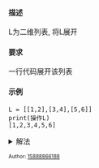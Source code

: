 #### 描述
L为二维列表, 将L展开

#### 要求
一行代码展开该列表

#### 示例
```
L = [[1,2],[3,4],[5,6]]
print(操作L)
[1,2,3,4,5,6]
```


<details>
<summary>解法</summary>

1. `L = [i for j in L for i in j]`
</details>


<font size=1.5>Author: [15888866188](https://github.com/15888866188)</font> 